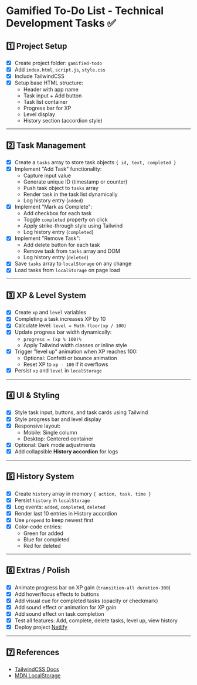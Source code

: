 # Gamified To-Do List - Technical Development Tasks ✅

## 1️⃣ Project Setup

- [x] Create project folder: `gamified-todo`
- [x] Add `index.html`, `script.js`, `style.css`
- [x] Include TailwindCSS
- [x] Setup base HTML structure:
  - Header with app name
  - Task input + Add button
  - Task list container
  - Progress bar for XP
  - Level display
  - History section (accordion style)

---

## 2️⃣ Task Management

- [x] Create a `tasks` array to store task objects `{ id, text, completed }`
- [x] Implement "Add Task" functionality:
  - Capture input value
  - Generate unique ID (timestamp or counter)
  - Push task object to `tasks` array
  - Render task in the task list dynamically
  - Log history entry (`added`)
- [x] Implement "Mark as Complete":
  - Add checkbox for each task
  - Toggle `completed` property on click
  - Apply strike-through style using Tailwind
  - Log history entry (`completed`)
- [x] Implement "Remove Task":
  - Add delete button for each task
  - Remove task from `tasks` array and DOM
  - Log history entry (`deleted`)
- [x] Save `tasks` array to `localStorage` on any change
- [x] Load tasks from `localStorage` on page load

---

## 3️⃣ XP & Level System

- [x] Create `xp` and `level` variables
- [x] Completing a task increases XP by 10
- [x] Calculate level: `level = Math.floor(xp / 100)`
- [x] Update progress bar width dynamically:
  - `progress = (xp % 100)%`
  - Apply Tailwind width classes or inline style
- [x] Trigger "level up" animation when XP reaches 100:
  - Optional: Confetti or bounce animation
  - Reset XP to `xp - 100` if it overflows
- [x] Persist `xp` and `level` in `localStorage`

---

## 4️⃣ UI & Styling

- [x] Style task input, buttons, and task cards using Tailwind
- [x] Style progress bar and level display
- [x] Responsive layout:
  - Mobile: Single column
  - Desktop: Centered container
- [x] Optional: Dark mode adjustments
- [x] Add collapsible **History accordion** for logs

---

## 5️⃣ History System

- [x] Create `history` array in memory `{ action, task, time }`
- [x] Persist `history` in `localStorage`
- [x] Log events: `added`, `completed`, `deleted`
- [x] Render last 10 entries in History accordion
- [x] Use `prepend` to keep newest first
- [x] Color-code entries:
  - Green for added
  - Blue for completed
  - Red for deleted

---

## 6️⃣ Extras / Polish

- [x] Animate progress bar on XP gain (`transition-all duration-300`)
- [x] Add hover/focus effects to buttons
- [x] Add visual cue for completed tasks (opacity or checkmark)
- [x] Add sound effect or animation for XP gain
- [x] Add sound effect on task completion
- [x] Test all features: Add, complete, delete tasks, level up, view history
- [x] Deploy project [Netlify](https://gamified-todo.netlify.app)

---

## 7️⃣ References

- [TailwindCSS Docs](https://tailwindcss.com/docs)
- [MDN LocalStorage](https://developer.mozil)
